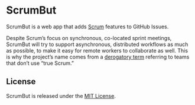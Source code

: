 # ScrumBut

ScrumBut is a web app that adds [Scrum](https://www.scrum.org/resources/what-is-scrum/) features to GitHub Issues.

Despite Scrum’s focus on synchronous, co-located sprint meetings, ScrumBut will try to support asynchronous, distributed workflows as much as possible, to make it easy for remote workers to collaborate as well. This is why the project’s name comes from a [derogatory term](https://www.scrum.org/ScrumBut) referring to teams that don’t use “true Scrum.”

## License

ScrumBut is released under the [MIT License](LICENSE.md).
